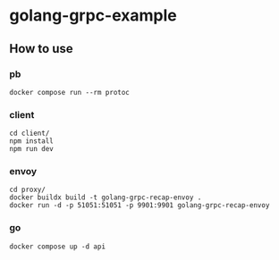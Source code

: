 # golang-grpc-example

## How to use

### pb

```
docker compose run --rm protoc
```

### client

```
cd client/
npm install
npm run dev
```

### envoy

```
cd proxy/
docker buildx build -t golang-grpc-recap-envoy .
docker run -d -p 51051:51051 -p 9901:9901 golang-grpc-recap-envoy
```

### go

```
docker compose up -d api
```
